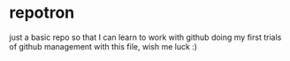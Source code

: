 # repotron
just a basic repo so that I can learn to work with github
doing my first trials of github management with this file, wish me luck :)
